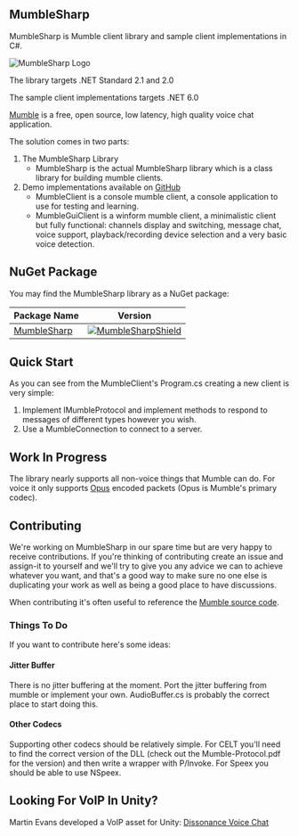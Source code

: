 ## MumbleSharp

MumbleSharp is Mumble client library and sample client implementations in C#.

![MumbleSharp Logo](https://raw.githubusercontent.com/martindevans/MumbleSharp/master/mumblesharp.png)

The library targets .NET Standard 2.1 and 2.0

The sample client implementations targets .NET 6.0

[Mumble](https://www.mumble.info/) is a free, open source, low latency, high quality voice chat application.

The solution comes in two parts:

 1. The MumbleSharp Library
    - MumbleSharp is the actual MumbleSharp library which is a class library for building mumble clients.
 2. Demo implementations available on [GitHub](https://github.com/martindevans/MumbleSharp)
    - MumbleClient is a console mumble client, a console application to use for testing and learning.
    - MumbleGuiClient is a winform mumble client, a minimalistic client but fully functional: channels display and switching, message chat, voice support, playback/recording device selection and a very basic voice detection.

## NuGet Package

You may find the MumbleSharp library as a NuGet package:

| Package Name | Version |
|--------------|---------|
| [MumbleSharp][MumbleSharpNuget] | [![MumbleSharpShield]][MumbleSharpNuget] |

[MumbleSharpNuget]: https://www.nuget.org/packages/MumbleSharp/
[MumbleSharpShield]: https://img.shields.io/nuget/vpre/MumbleSharp.svg

## Quick Start

As you can see from the MumbleClient's Program.cs creating a new client is very simple:

 1. Implement IMumbleProtocol and implement methods to respond to messages of different types however you wish.
 2. Use a MumbleConnection to connect to a server.

## Work In Progress
 
The library nearly supports all non-voice things that Mumble can do. For voice it only supports [Opus](http://www.opus-codec.org/) encoded packets (Opus is Mumble's primary codec).

## Contributing

We're working on MumbleSharp in our spare time but are very happy to receive contributions. If you're thinking of contributing create an issue and assign-it to yourself and we'll try to give you any advice we can to achieve whatever you want, and that's a good way to make sure no one else is duplicating your work as well as being a good place to have discussions.

When contributing it's often useful to reference the [Mumble source code](https://github.com/mumble-voip/mumble).

### Things To Do

If you want to contribute here's some ideas:
 
#### Jitter Buffer
There is no jitter buffering at the moment. Port the jitter buffering from mumble or implement your own. AudioBuffer.cs is probably the correct place to start doing this.

#### Other Codecs
Supporting other codecs should be relatively simple. For CELT you'll need to find the correct version of the DLL (check out the Mumble-Protocol.pdf for the version) and then write a wrapper with P/Invoke. For Speex you should be able to use NSpeex.

## Looking For VoIP In Unity?

Martin Evans developed a VoIP asset for Unity: [Dissonance Voice Chat](https://placeholder-software.co.uk/dissonance/)

